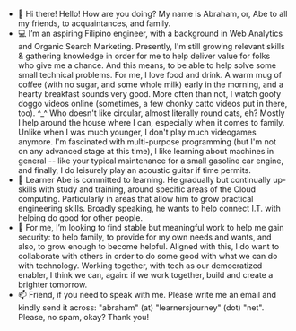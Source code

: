 - 👋  Hi there! Hello! How are you doing? My name is Abraham, or, Abe to all my friends, to acquaintances, and family.
- 💻  I’m an aspiring Filipino engineer, with a background in Web Analytics and Organic Search Marketing. Presently, I'm still growing relevant skills & gathering knowledge in order for me to help deliver value for folks who give me a chance. And this means, to be able to help solve some small technical problems. For me, I love food and drink. A warm mug of coffee (with no sugar, and some whole milk) early in the morning, and a hearty breakfast sounds very good. More often than not, I watch goofy doggo videos online (sometimes, a few chonky catto videos put in there, too). ^_^ Who doesn't like circular, almost literally round cats, eh? Mostly I help around the house where I can, especially when it comes to family. Unlike when I was much younger, I don't play much videogames anymore. I'm fascinated with multi-purpose programming (but I'm not on any advanced stage at this time), I like learning about machines in general -- like your typical maintenance for a small gasoline car engine, and finally, I do leisurely play an acoustic guitar if time permits. 
- 🌱  Learner Abe is committed to learning. He gradually but continually up-skills with study and training, around specific areas of the Cloud computing. Particularly in areas that allow him to grow practical engineering skills. Broadly speaking, he wants to help connect I.T. with helping do good for other people.
- 💞️  For me, I’m looking to find stable but meaningful work to help me gain security: to help family, to provide for my own needs and wants, and also, to grow enough to become helpful. Aligned with this, I do want to collaborate with others in order to do some good with what we can do with technology. Working together, with tech as our democratized enabler, I think we can, again: if we work together, build and create a brighter tomorrow.
- 📫  Friend, if you need to speak with me. Please write me an email and kindly send it across: "abraham" (at) "learnersjourney" (dot) "net". Please, no spam, okay? Thank you!

<!---
abormate/abormate is a ✨ special ✨ repository because its `README.md` (this file) appears on your GitHub profile.
You can click the Preview link to take a look at your changes.
--->
